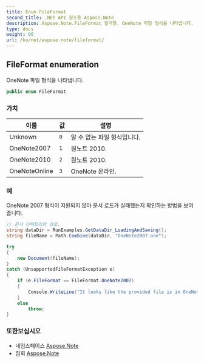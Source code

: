 ```yaml
---
title: Enum FileFormat
second_title: .NET API 참조용 Aspose.Note
description: Aspose.Note.FileFormat 열거형. OneNote 파일 형식을 나타냅니다.
type: docs
weight: 90
url: /ko/net/aspose.note/fileformat/
---
```

## FileFormat enumeration

OneNote 파일 형식을 나타냅니다.

```csharp
public enum FileFormat
```

### 가치

| 이름 | 값 | 설명 |
| --- | --- | --- |
| Unknown | `0` | 알 수 없는 파일 형식입니다. |
| OneNote2007 | `1` | 원노트 2010. |
| OneNote2010 | `2` | 원노트 2010. |
| OneNoteOnline | `3` | OneNote 온라인. |

### 예

OneNote 2007 형식이 지원되지 않아 문서 로드가 실패했는지 확인하는 방법을 보여줍니다.

```csharp
// 문서 디렉토리의 경로.
string dataDir = RunExamples.GetDataDir_LoadingAndSaving();
string fileName = Path.Combine(dataDir, "OneNote2007.one");

try
{
    new Document(fileName);
}
catch (UnsupportedFileFormatException e)
{
    if (e.FileFormat == FileFormat.OneNote2007)
    {
        Console.WriteLine("It looks like the provided file is in OneNote 2007 format that is not supported.");
    }
    else
        throw;
}
```

### 또한보십시오

* 네임스페이스 [Aspose.Note](../../aspose.note/)
* 집회 [Aspose.Note](../../)


